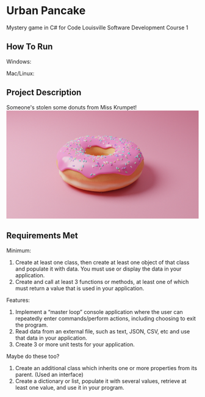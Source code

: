 # Urban Pancake
Mystery game in C# for Code Louisville Software Development Course 1

## How To Run
Windows:

Mac/Linux:

## Project Description
Someone's stolen some donuts from Miss Krumpet!
![Pink donut](pink_donut.jpg)

## Requirements Met
Minimum:
1. Create at least one class, then create at least one object of that class and populate it with data. You must use or display the data in your application.
1. Create and call at least 3 functions or methods, at least one of which must return a value that is used in your application.

Features:
1. Implement a “master loop” console application where the user can repeatedly enter commands/perform actions, including choosing to exit the program.
1. Read data from an external file, such as text, JSON, CSV, etc and use that data in your application.
1. Create 3 or more unit tests for your application.

Maybe do these too?
1. Create an additional class which inherits one or more properties from its parent. (Used an interface)
1. Create a dictionary or list, populate it with several values, retrieve at least one value, and use it in your program.
